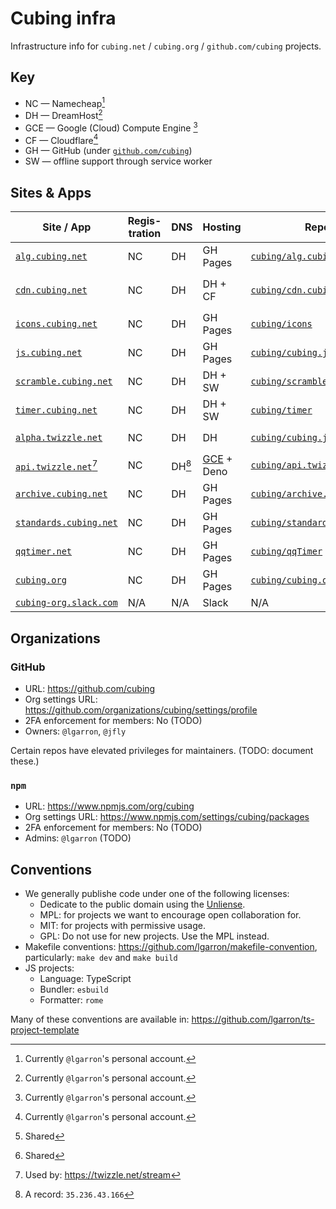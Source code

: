 # Cubing infra

Infrastructure info for `cubing.net` / `cubing.org` / `github.com/cubing` projects.

## Key

- NC — Namecheap[^1]
- DH — DreamHost[^1]
- GCE — Google (Cloud) Compute Engine [^1]
- CF — Cloudflare[^1]
- GH — GitHub (under [`github.com/cubing`](https://github.com/cubing))
- SW — offline support through service worker

[^1]: Currently `@lgarron`'s personal account.

## Sites & Apps

| Site / App                                              | Regis-tration | DNS    | Hosting                                                                                                                          | Repo                                                                          | Dev Port                                                                                                                            | Deployment                                                                                                                                                                                                                                                |
| ------------------------------------------------------- | ------------- | ------ | -------------------------------------------------------------------------------------------------------------------------------- | ----------------------------------------------------------------------------- | ----------------------------------------------------------------------------------------------------------------------------------- | --------------------------------------------------------------------------------------------------------------------------------------------------------------------------------------------------------------------------------------------------------- |
| [`alg.cubing.net`](https://alg.cubing.net/)             | NC            | DH     | GH Pages                                                                                                                         | [`cubing/alg.cubing.net`](https://github.com/cubing/alg.cubing.net)           | N/A                                                                                                                                 | In-tree [`docs` folder](https://github.com/cubing/alg.cubing.net/tree/main/docs)                                                                                                                                                                          |
| [`cdn.cubing.net`](https://cdn.cubing.net/)             | NC            | DH     | DH + CF                                                                                                                          | [`cubing/cdn.cubing.net`](https://github.com/cubing/cdn.cubing.net)           | [`3336`](https://github.com/cubing/cdn.cubing.net/blob/bf81d6fb9c9338b5825b7a586a1418c6bbf77ce9/script/dev.Caddyfile#L1)            | [`rsync`](https://github.com/cubing/cdn.cubing.net/blob/7eae4585d9afd9a1d0a6aa559b2c8f5d137d9dd9/Makefile#L57-L67) (`cubing_deploy@`) + [CF API](https://github.com/cubing/cdn.cubing.net/blob/7eae4585d9afd9a1d0a6aa559b2c8f5d137d9dd9/Makefile#L83-L87) |
| [`icons.cubing.net`](https://icons.cubing.net/)         | NC            | DH     | GH Pages                                                                                                                         | [`cubing/icons`](https://github.com/cubing/icons)                             | N/A                                                                                                                                 | [GH Actions](https://github.com/cubing/icons/blob/022972632477498c2624b084bf303598596df8e4/.github/workflows/deploy.yml)                                                                                                                                  |
| [`js.cubing.net`](https://js.cubing.net/)               | NC            | DH     | GH Pages                                                                                                                         | [`cubing/cubing.js`](https://github.com/cubing/cubing.js)                     | [`3333`](https://github.com/lgarron/backup-cubing.js/blob/2ab56c7cb192f9a07d4cc12f2ad240421160a804/script/build/targets.js#L77)[^4] | [GH Actions](https://github.com/cubing/cubing.js/blob/main/.github/workflows/pages.yml)                                                                                                                                                                   |
| [`scramble.cubing.net`](https://scramble.cubing.net/)   | NC            | DH     | DH + SW                                                                                                                          | [`cubing/scramble.cubing.net`](https://github.com/cubing/scramble.cubing.net) | [`3335`](https://github.com/cubing/scramble.cubing.net/blob/f82266b48446d56f7af24042fbe61ab530adfa44/package.json#L26)              | [`rsync`](https://github.com/cubing/scramble.cubing.net/blob/e7d2d36c885b8f938fd4eff4ac3911cf523bb26c/Makefile#L19-L30) (`lgarron@`)                                                                                                                      |
| [`timer.cubing.net`](https://timer.cubing.net/)         | NC            | DH     | DH + SW                                                                                                                          | [`cubing/timer`](https://github.com/cubing/timer)                             | [`3334`](https://github.com/cubing/timer/blob/5489b82b017a2c2e82211875af2004bfcb7c4a34/script/dev.js#L6)                            | [`rsync`](https://github.com/cubing/timer/blob/5489b82b017a2c2e82211875af2004bfcb7c4a34/Makefile#L17-L27) (`lgarron@`)                                                                                                                                    |
| [`alpha.twizzle.net`](https://alpha.twizzle.net/)       | NC            | DH     | DH                                                                                                                               | [`cubing/cubing.js`](https://github.com/cubing/cubing.js)                     | [`3333`](https://github.com/lgarron/backup-cubing.js/blob/2ab56c7cb192f9a07d4cc12f2ad240421160a804/script/build/targets.js#L77)[^4] | [`rsync`](https://github.com/lgarron/backup-cubing.js/blob/75a59447c085dbe4275ee0c8ebfb21852a5adb40/script/deploy/twizzle.js) (`cubing_deploy@`)                                                                                                          |
| [`api.twizzle.net`](https://api.twizzle.net/)[^2]       | NC            | DH[^3] | [GCE](https://console.cloud.google.com/compute/instancesDetail/zones/us-west2-b/instances/api-twizzle-net?project=cubing) + Deno | [`cubing/api.twizzle.net`](https://github.com/cubing/api.twizzle.net)         | N/A                                                                                                                                 | [`gcloud compute scp`](https://github.com/cubing/api.twizzle.net/blob/def81359cb27a49d0b40ffbf60b08df7d046b386/Makefile#L19-L30)                                                                                                                          |
| [`archive.cubing.net`](https://archive.cubing.net/) | NC | DH | GH Pages | [`cubing/archive.cubing.net`](https://github.com/cubing/archive.cubing.net) | N/A | In-tree root folder |
| [`standards.cubing.net`](https://standards.cubing.net/) | NC | DH | GH Pages | [`cubing/standards`](https://github.com/cubing/standards) | N/A | In-tree root folder |
| [`qqtimer.net`](https://qqtimer.net/) | NC | DH | GH Pages | [`cubing/qqTimer`](https://github.com/cubing/qqTimer) | N/A | In-tree [`docs` folder](https://github.com/cubing/qqTimer/tree/main/docs) |
| [`cubing.org`](https://cubing.org/) | NC | DH | GH Pages | [`cubing/cubing.org`](https://github.com/cubing/cubing.org) | N/A | In-tree root folder |
| [`cubing-org.slack.com`](https://cubing-org.slack.com/) | N/A           | N/A    | Slack                                                                                                                            | N/A                                                                           | N/A                                                                                                                                 | N/A                                                                                                                                                                                                                                                       |

[^2]: Used by: <https://twizzle.net/stream>
[^3]: A record: `35.236.43.166`
[^4]: Shared

## Organizations

### GitHub

- URL: https://github.com/cubing
- Org settings URL: https://github.com/organizations/cubing/settings/profile
- 2FA enforcement for members: No (TODO)
- Owners: `@lgarron`, `@jfly`

Certain repos have elevated privileges for maintainers. (TODO: document these.)

### `npm`

- URL: https://www.npmjs.com/org/cubing
- Org settings URL: https://www.npmjs.com/settings/cubing/packages
- 2FA enforcement for members: No (TODO)
- Admins: `@lgarron` (TODO)

## Conventions

- We generally publishe code under one of the following licenses:
  - Dedicate to the public domain using the [Unliense](https://unlicense.org/).
  - MPL: for projects we want to encourage open collaboration for.
  - MIT: for projects with permissive usage.
  - GPL: Do not use for new projects. Use the MPL instead.
- Makefile conventions: <https://github.com/lgarron/makefile-convention>, particularly: `make dev` and `make build`
- JS projects:
  - Language: TypeScript
  - Bundler: `esbuild`
  - Formatter: `rome`

Many of these conventions are available in: <https://github.com/lgarron/ts-project-template>

